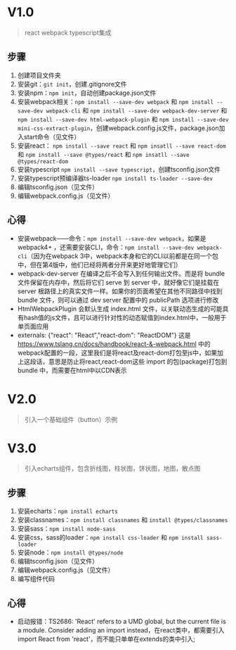# V1.0

> react webpack typescript集成

## 步骤

1. 创建项目文件夹
2. 安装git：`git init`，创建.gitignore文件
3. 安装npm：`npm init`，自动创建package.json文件
4. 安装webpack相关：`npm install --save-dev webpack` 和 `npm install --save-dev webpack-cli` 和 `npm install --save-dev webpack-dev-server` 和 `npm install --save-dev html-webpack-plugin` 和 `npm install --save-dev mini-css-extract-plugin`，创建webpack.config.js文件，package.json加入start命令（见文件）
5. 安装react： `npm install --save react` 和 `npm insatll --save react-dom` 和 `npm install --save @types/react` 和 `npm insatll --save @types/react-dom`
6. 安装typescript `npm install --save typescript`，创建tsconfig.json文件
7. 安装typescript预编译器ts-loader `npm install ts-loader --save-dev`
8. 编辑tsconfig.json（见文件）
9. 编辑webpack.config.js（见文件）

## 心得

* 安装webpack——命令：`npm install --save-dev webpack`，如果是webpack4+ ，还需要安装CLI，命令：`npm install --save-dev webpack-cli`（因为在webpack 3中，webpack本身和它的CLI以前都是在同一个包中，但在第4版中，他们已经将两者分开来更好地管理它们）
* webpack-dev-server 在编译之后不会写入到任何输出文件。而是将 bundle 文件保留在内存中，然后将它们 serve 到 server 中，就好像它们是挂载在 server 根路径上的真实文件一样。如果你的页面希望在其他不同路径中找到 bundle 文件，则可以通过 dev server 配置中的 publicPath 选项进行修改
* HtmlWebpackPlugin 会默认生成 index.html 文件，以关联动态生成的可能具有hash值的js文件，且可以进行针对性的动态赋值到index.html中，一般用于单页面应用
* externals: {"react": "React","react-dom": "ReactDOM"} 这是 https://www.tslang.cn/docs/handbook/react-&-webpack.html 中的webpack配置的一段，这里我们是将react及react-dom打包至js中，如果加上这段话，意思是防止将react,react-dom这些 import 的包(package)打包到 bundle 中，而需要在html中以CDN表示


# V2.0

> 引入一个基础组件（button）示例

# V3.0

> 引入echarts组件，包含折线图，柱状图，饼状图，地图，散点图

## 步骤

1. 安装echarts：`npm install echarts`
2. 安装classnames：`npm install classnames` 和 `install @types/classnames`
3. 安装sass：`npm install node-sass`
4. 安装css，sass的loader：`npm install css-loader` 和 `npm install sass-loader`
5. 安装node：`npm install @types/node`
6. 编辑tsconfig.json（见文件）
7. 编辑webpack.config.js（见文件）
8. 编写组件代码

## 心得

* 启动报错：TS2686: 'React' refers to a UMD global, but the current file is a module. Consider adding an import instead，在react类中，都需要引入import React from 'react'，而不能只单单在extends的类中引入;